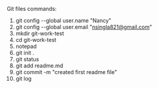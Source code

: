 Git files commands:
1) git config --global user.name "Nancy"
2) git config --global user.email "nsingla821@gmail.com"
3) mkdir git-work-test
4) cd git-work-test
5) notepad
6) git init .
7) git status
8) git add readme.md
9) git commit -m "created first readme file"
10) git log
